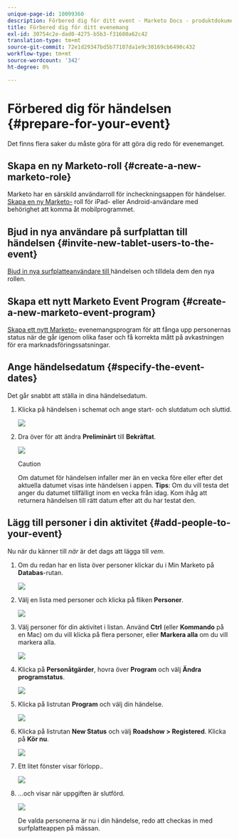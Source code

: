 ```yaml
---
unique-page-id: 10099360
description: Förbered dig för ditt event - Marketo Docs - produktdokumentation
title: Förbered dig för ditt evenemang
exl-id: 30754c2e-dad0-4275-b5b3-f31680a62c42
translation-type: tm+mt
source-git-commit: 72e1d29347bd5b77107da1e9c30169cb6490c432
workflow-type: tm+mt
source-wordcount: '342'
ht-degree: 0%

---
```


# Förbered dig för händelsen {#prepare-for-your-event}

Det finns flera saker du måste göra för att göra dig redo för evenemanget.

## Skapa en ny Marketo-roll {#create-a-new-marketo-role}

Marketo har en särskild användarroll för incheckningsappen för händelser. [Skapa en ny Marketo-](/help/marketo/product-docs/core-marketo-concepts/mobile-apps/event-check-in/grant-users-access-to-the-check-in-app.md) roll för iPad- eller Android-användare med behörighet att komma åt mobilprogrammet.

## Bjud in nya användare på surfplattan till händelsen {#invite-new-tablet-users-to-the-event}

[Bjud in nya surfplatteanvändare till ](/help/marketo/product-docs/core-marketo-concepts/mobile-apps/event-check-in/grant-users-access-to-the-check-in-app.md) händelsen och tilldela dem den nya rollen.

## Skapa ett nytt Marketo Event Program {#create-a-new-marketo-event-program}

[Skapa ett nytt Marketo-](/help/marketo/product-docs/demand-generation/events/understanding-events/create-a-new-event-program.md) evenemangsprogram för att fånga upp personernas status när de går igenom olika faser och få korrekta mått på avkastningen för era marknadsföringssatsningar.

## Ange händelsedatum {#specify-the-event-dates}

Det går snabbt att ställa in dina händelsedatum.

1. Klicka på händelsen i schemat och ange start- och slutdatum och sluttid.

   ![](assets/image2016-4-6-15-3a27-3a35.png)

1. Dra över för att ändra **Preliminärt** till **Bekräftat**.

   ![](assets/image2016-4-6-15-3a30-3a57.png)

   >[!CAUTION]
   >
   >Om datumet för händelsen infaller mer än en vecka före eller efter det aktuella datumet visas inte händelsen i appen. **Tips**: Om du vill testa det anger du datumet tillfälligt inom en vecka från idag. Kom ihåg att returnera händelsen till rätt datum efter att du har testat den.

## Lägg till personer i din aktivitet {#add-people-to-your-event}

Nu när du känner till *när* är det dags att lägga till *vem*.

1. Om du redan har en lista över personer klickar du i Min Marketo på **Databas**-rutan.

   ![](assets/db.png)

1. Välj en lista med personer och klicka på fliken **Personer**.

   ![](assets/four.png)

1. Välj personer för din aktivitet i listan. Använd **Ctrl** (eller **Kommando** på en Mac) om du vill klicka på flera personer, eller **Markera alla** om du vill markera alla.

   ![](assets/five.png)

1. Klicka på **Personåtgärder**, hovra över **Program** och välj **Ändra programstatus**.

   ![](assets/six.png)

1. Klicka på listrutan **Program** och välj din händelse.

   ![](assets/seven.png)

1. Klicka på listrutan **New Status** och välj **Roadshow > Registered**. Klicka på **Kör nu**.

   ![](assets/eight.png)

1. Ett litet fönster visar förlopp..

   ![](assets/image2016-4-7-16-3a49-3a7.png)

1. ...och visar när uppgiften är slutförd.

   ![](assets/ten.png)

   De valda personerna är nu i din händelse, redo att checkas in med surfplatteappen på mässan.
